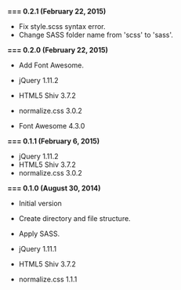 **=== 0.2.1 (February 22, 2015)**

* Fix style.scss syntax error.
* Change SASS folder name from 'scss' to 'sass'.

**=== 0.2.0 (February 22, 2015)**

* Add Font Awesome.

* jQuery 1.11.2
* HTML5 Shiv 3.7.2
* normalize.css 3.0.2
* Font Awesome 4.3.0

**=== 0.1.1 (February 6, 2015)**

* jQuery 1.11.2
* HTML5 Shiv 3.7.2
* normalize.css 3.0.2

**=== 0.1.0 (August 30, 2014)**

* Initial version
* Create directory and file structure.
* Apply SASS.

* jQuery 1.11.1
* HTML5 Shiv 3.7.2
* normalize.css 1.1.1